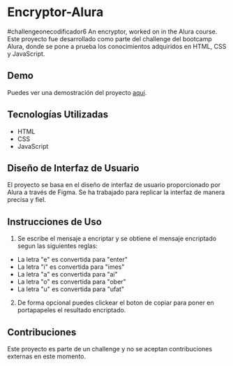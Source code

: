 # Encryptor-Alura
#challengeonecodificador6
An encryptor, worked on in the Alura course.
Este proyecto fue desarrollado como parte del challenge del bootcamp Alura, donde se pone a prueba los conocimientos adquiridos en HTML, CSS y JavaScript.

## Demo

Puedes ver una demostración del proyecto [aquí](URL_DEMO).

## Tecnologías Utilizadas

- HTML
- CSS
- JavaScript

## Diseño de Interfaz de Usuario

El proyecto se basa en el diseño de interfaz de usuario proporcionado por Alura a través de Figma. Se ha trabajado para replicar la interfaz de manera precisa y fiel.

## Instrucciones de Uso

1. Se escribe el mensaje a encriptar y se obtiene el mensaje encriptado segun las siguientes reglas:
- La letra "e" es convertida para "enter"
- La letra "i" es convertida para "imes"
- La letra "a" es convertida para "ai"
- La letra "o" es convertida para "ober"
- La letra "u" es convertida para "ufat"
2. De forma opcional puedes clickear el boton de copiar para poner en portapapeles el resultado encriptado.

## Contribuciones

Este proyecto es parte de un challenge y no se aceptan contribuciones externas en este momento.
